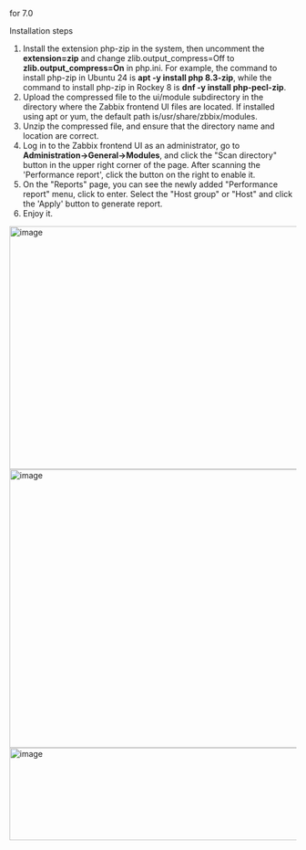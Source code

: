 for 7.0

Installation steps

1. Install the extension php-zip in the system, then uncomment the **extension=zip** and change zlib.output_compress=Off to **zlib.output_compress=On** in php.ini. For example, the command to install php-zip in Ubuntu 24 is **apt -y install php 8.3-zip**, while the command to install php-zip in Rockey 8 is **dnf -y install php-pecl-zip**.
2. Upload the compressed file to the ui/module subdirectory in the directory where the Zabbix frontend UI files are located. If installed using apt or yum, the default path is/usr/share/zbbix/modules.
3. Unzip the compressed file, and ensure that the directory name and location are correct.
4. Log in to the Zabbix frontend UI as an administrator, go to **Administration->General->Modules**, and click the "Scan directory" button in the upper right corner of the page. After scanning the 'Performance report', click the button on the right to enable it.
5. On the "Reports" page, you can see the newly added "Performance report" menu, click to enter. Select the "Host group" or "Host" and click the 'Apply' button to generate report.
6. Enjoy it.
<img width="1902" height="426" alt="image" src="https://github.com/user-attachments/assets/64f7f742-f3a3-4f13-851e-89580a54d5e4" />
<img width="1907" height="488" alt="image" src="https://github.com/user-attachments/assets/ab789b5b-25cb-418a-a0d0-339b6a45753e" />
<img width="1717" height="162" alt="image" src="https://github.com/user-attachments/assets/84e7b254-79db-40e5-be04-76463221a58e" />
